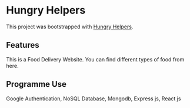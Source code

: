 # Hungry Helpers

This project was bootstrapped with [Hungry Helpers](https://github.com/facebook/create-react-app).

## Features

This is a Food Delivery Website. You can find different types of food from here.

## Programme Use

Google Authentication, NoSQL Database, Mongodb, Express js, React js
